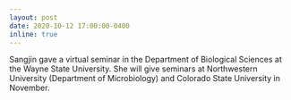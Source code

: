```yaml
---
layout: post
date: 2020-10-12 17:00:00-0400
inline: true
---
```


Sangjin gave a virtual seminar in the Department of Biological Sciences at the Wayne State University. She will give seminars at Northwestern University (Department of Microbiology) and Colorado State University in November.
